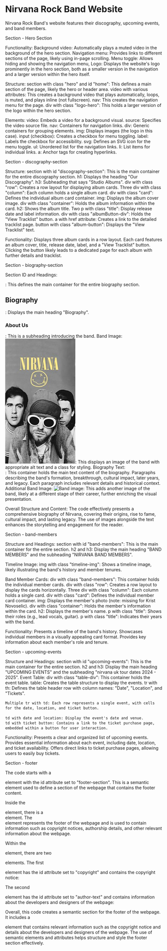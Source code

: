 # Nirvana Rock Band Website
 Nirvana Rock Band's website features their discography, upcoming events, and band members.

Section - Hero Section

Functionality:
    Background video: Automatically plays a muted video in the background of the hero section.
    Navigation menu: Provides links to different sections of the page, likely using in-page scrolling.
    Menu toggle: Allows hiding and showing the navigation menu, 
    Logo: Displays the website's logo prominently in the hero section, both as a smaller version in the navigation and a larger version within the hero itself.

Structure:
    section with class "hero" and id "home": This defines a main section of the page, likely the hero or header area.
    video with various attributes: This creates a background video that plays automatically, loops, is muted, and plays inline (not fullscreen).
    nav: This creates the navigation menu for the page.
    div with class "logo-hero": This holds a larger version of the logo within the hero section.

Elements:
    video: Embeds a video for a background visual.
    source: Specifies the video source file.
    nav: Containers for navigation links.
    div: Generic containers for grouping elements.
    img: Displays images (the logo in this case).
    input (checkbox): Creates a checkbox for menu toggling.
    label: Labels the checkbox for accessibility.
    svg: Defines an SVG icon for the menu toggle.
    ul: Unordered list for the navigation links.
    li: List items for individual links.
    a: Anchor tags for creating hyperlinks.

Section - discography-section

Structure:
    section with id "discography-section": This is the main container for the entire discography section.
    h1: Displays the heading "Our Discography".
    h3: Subheading that says "Studio Albums".
    div with class "row": Creates a row layout for displaying album cards.
    Three div with class "column": Each column holds a single album card.
    div with class "card": Defines the individual album card container.
    img: Displays the album cover image.
    div with class "container": Holds the album information within the card.
    h2: Shows the album title.
    Two p with class "title": Display release date and label information.
    div with class "albumButton-div": Holds the "View Tracklist" button.
    a with href attribute: Creates a link to the detailed tracklist page.
    button with class "album-button": Displays the "View Tracklist" text.

Functionality:
    Displays three album cards in a row layout.
    Each card features an album cover, title, release date, label, and a "View Tracklist" button.
    Clicking the button likely leads to a dedicated page for each album with further details and tracklist.

Section - biography-section

Section ID and Headings:
    <section id="biography-section">: This defines the main container for the entire biography section.
    <h2>Biography</h2>: Displays the main heading "Biography".
    <h3>About Us</h3>: This is a subheading introducing the band.
    Band Image:
    <img src="assets/nirvana editorial.jpg" alt="Band image" class="biography-img" />: This displays an image of the band with appropriate alt text and a class for styling.
    Biography Text:
    <div class="biography-text">: This container holds the main text content of the biography.
    Paragraphs describing the band's formation, breakthrough, cultural impact, later years, and legacy.
    Each paragraph includes relevant details and historical context.
    Additional Band Image:
    <img src="https://encrypted-tbn0.gstatic.com/images?q=tbn:ANd9GcRU5U8knHWUjoNF7HxBjg2TktPzeb4xeoO69y1UjYZSGfnKKBRt" alt="Band image" class="biography-img" />: This adds another image of the band, likely at a different stage of their career, further enriching the visual presentation.

Overall Structure and Content:
    The code effectively presents a comprehensive biography of Nirvana, covering their origins, rise to fame, cultural impact, and lasting legacy. The use of images alongside the text enhances the storytelling and engagement for the reader.

Section - band-members

Structure and Headings:
    section with id "band-members": This is the main container for the entire section.
    h2 and h3: Display the main heading "BAND MEMBERS" and the subheading "NIRVANA BAND MEMBERS".

Timeline Image:
img with class "timeline-img": Shows a timeline image, likely illustrating the band's history and member tenures.

Band Member Cards:
    div with class "band-members": This container holds the individual member cards.
    div with class "row": Creates a row layout to display the cards horizontally.
    Three div with class "column": Each column holds a single card.
    div with class "card": Defines the individual member card container.
    img: Displays the member's photo (note: missing for Krist Novoselic).
    div with class "container": Holds the member's information within the card.
    h2: Displays the member's name.
    p with class "title": Shows their roles (e.g., lead vocals, guitar).
    p with class "title": Indicates their years with the band.

Functionality:
    Presents a timeline of the band's history.
    Showcases individual members in a visually appealing card format.
    Provides key information about each member's role and tenure.

Section - upcoming-events

Structure and Headings:
    section with id "upcoming-events": This is the main container for the entire section.
    h2 and h3: Display the main heading "UPCOMING EVENTS" and the subheading "nirvana uk tour dates 2024 - 2025".
Event Table:
    div with class "table-div": This container holds the event table.
    table: Creates the table structure to display the events.
    tr with th: Defines the table header row with column names: "Date", "Location", and "Tickets".

    Multiple tr with td: Each row represents a single event, with cells for the date, location, and ticket button.

    td with date and location: Display the event's date and venue.
    td with ticket button: Contains a link to the ticket purchase page, embedded within a button for user interaction.

Functionality:
    Presents a clear and organized list of upcoming events.
    Provides essential information about each event, including date, location, and ticket availability.
    Offers direct links to ticket purchase pages, allowing users to easily buy tickets.


Section - footer

The code starts with a <section> element with the id attribute set to "footer-section". This is a semantic element used to define a section of the webpage that contains the footer content.

Inside the <section> element, there is a <footer> element. The <footer> element represents the footer of the webpage and is used to contain information such as copyright notices, authorship details, and other relevant information about the webpage.

Within the <footer> element, there are two <p> elements. The first <p> element has the id attribute set to "copyright" and contains the copyright notice:


The second <p> element has the id attribute set to "author-text" and contains information about the developers and designers of the webpage:

Overall, this code creates a semantic section for the footer of the webpage. It includes a <footer> element that contains relevant information such as the copyright notice and details about the developers and designers of the webpage. The use of semantic elements and attributes helps structure and style the footer section effectively.


